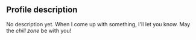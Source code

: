 ## Profile description

No description yet. When I come up with something, I'll let you know.
May the _chill zone_ be with you!

